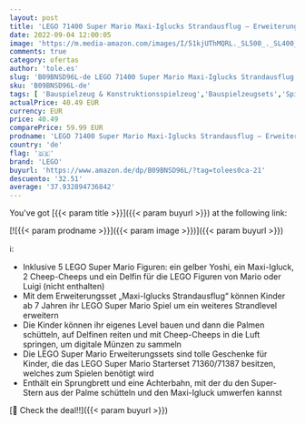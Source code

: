 ```yaml
---
layout: post
title: 'LEGO 71400 Super Mario Maxi-Iglucks Strandausflug – Erweiterungsset mit Figuren von Yoshi und Delfin  Spielzeug ab 7 Jahren  Geschenk für Kinder'
date: 2022-09-04 12:00:05
image: 'https://m.media-amazon.com/images/I/51kjUThMQRL._SL500_._SL400_.jpg'
comments: true
category: ofertas
author: 'tole.es'
slug: 'B09BNSD96L-de LEGO 71400 Super Mario Maxi-Iglucks Strandausflug –...'
sku: 'B09BNSD96L-de'
tags: [ 'Bauspielzeug & Konstruktionsspielzeug','Bauspielzeugsets','Spielfigur Spielsets','Spielzeug','Spielzeugfiguren & Spielsets','lego','🇩🇪', ]
actualPrice: 40.49 EUR
currency: EUR
price: 40.49
comparePrice: 59.99 EUR
prodname: 'LEGO 71400 Super Mario Maxi-Iglucks Strandausflug – Erweiterungsset mit Figuren von Yoshi und Delfin  Spielzeug ab 7 Jahren  Geschenk für Kinder'
country: 'de'
flag: '🇩🇪'
brand: 'LEGO'
buyurl: 'https://www.amazon.de/dp/B09BNSD96L/?tag=tolees0ca-21'
descuento: '32.51'
average: '37.932894736842'
---
```


You've got [{{< param title >}}]({{< param buyurl >}}) at the following link:

[![{{< param prodname >}}]({{< param image >}})]({{< param buyurl >}})

ℹ️:

- Inklusive 5 LEGO Super Mario Figuren: ein gelber Yoshi, ein Maxi-Igluck, 2 Cheep-Cheeps und ein Delfin für die LEGO Figuren von Mario oder Luigi (nicht enthalten)
- Mit dem Erweiterungsset „Maxi-Iglucks Strandausflug“ können Kinder ab 7 Jahren ihr LEGO Super Mario Spiel um ein weiteres Strandlevel erweitern
- Die Kinder können ihr eigenes Level bauen und dann die Palmen schütteln, auf Delfinen reiten und mit Cheep-Cheeps in die Luft springen, um digitale Münzen zu sammeln
- Die LEGO Super Mario Erweiterungssets sind tolle Geschenke für Kinder, die das LEGO Super Mario Starterset 71360/71387 besitzen, welches zum Spielen benötigt wird
- Enthält ein Sprungbrett und eine Achterbahn, mit der du den Super-Stern aus der Palme schütteln und den Maxi-Igluck umwerfen kannst

[🛒 Check the deal!!]({{< param buyurl >}})
